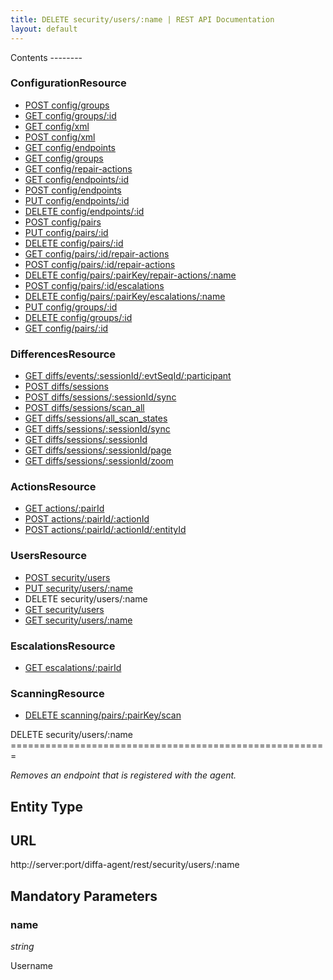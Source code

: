 ```yaml
---
title: DELETE security/users/:name | REST API Documentation
layout: default
---
```


<div id="menu" markdown="1">
Contents
--------

### ConfigurationResource

* [POST config/groups](/doc/rest/config/post/groups)
* [GET config/groups/:id](/doc/rest/config/get/groups/p_id)
* [GET config/xml](/doc/rest/config/get/xml)
* [POST config/xml](/doc/rest/config/post/xml)
* [GET config/endpoints](/doc/rest/config/get/endpoints)
* [GET config/groups](/doc/rest/config/get/groups)
* [GET config/repair-actions](/doc/rest/config/get/repair-actions)
* [GET config/endpoints/:id](/doc/rest/config/get/endpoints/p_id)
* [POST config/endpoints](/doc/rest/config/post/endpoints)
* [PUT config/endpoints/:id](/doc/rest/config/put/endpoints/p_id)
* [DELETE config/endpoints/:id](/doc/rest/config/delete/endpoints/p_id)
* [POST config/pairs](/doc/rest/config/post/pairs)
* [PUT config/pairs/:id](/doc/rest/config/put/pairs/p_id)
* [DELETE config/pairs/:id](/doc/rest/config/delete/pairs/p_id)
* [GET config/pairs/:id/repair-actions](/doc/rest/config/get/pairs/p_id/repair-actions)
* [POST config/pairs/:id/repair-actions](/doc/rest/config/post/pairs/p_id/repair-actions)
* [DELETE config/pairs/:pairKey/repair-actions/:name](/doc/rest/config/delete/pairs/p_pairKey/repair-actions/p_name)
* [POST config/pairs/:id/escalations](/doc/rest/config/post/pairs/p_id/escalations)
* [DELETE config/pairs/:pairKey/escalations/:name](/doc/rest/config/delete/pairs/p_pairKey/escalations/p_name)
* [PUT config/groups/:id](/doc/rest/config/put/groups/p_id)
* [DELETE config/groups/:id](/doc/rest/config/delete/groups/p_id)
* [GET config/pairs/:id](/doc/rest/config/get/pairs/p_id)

### DifferencesResource

* [GET diffs/events/:sessionId/:evtSeqId/:participant](/doc/rest/diffs/get/events/p_sessionId/p_evtSeqId/p_participant)
* [POST diffs/sessions](/doc/rest/diffs/post/sessions)
* [POST diffs/sessions/:sessionId/sync](/doc/rest/diffs/post/sessions/p_sessionId/sync)
* [POST diffs/sessions/scan_all](/doc/rest/diffs/post/sessions/scan_all)
* [GET diffs/sessions/all_scan_states](/doc/rest/diffs/get/sessions/all_scan_states)
* [GET diffs/sessions/:sessionId/sync](/doc/rest/diffs/get/sessions/p_sessionId/sync)
* [GET diffs/sessions/:sessionId](/doc/rest/diffs/get/sessions/p_sessionId)
* [GET diffs/sessions/:sessionId/page](/doc/rest/diffs/get/sessions/p_sessionId/page)
* [GET diffs/sessions/:sessionId/zoom](/doc/rest/diffs/get/sessions/p_sessionId/zoom)

### ActionsResource

* [GET actions/:pairId](/doc/rest/actions/get/p_pairId)
* [POST actions/:pairId/:actionId](/doc/rest/actions/post/p_pairId/p_actionId)
* [POST actions/:pairId/:actionId/:entityId](/doc/rest/actions/post/p_pairId/p_actionId/p_entityId)

### UsersResource

* [POST security/users](/doc/rest/security/post/users)
* [PUT security/users/:name](/doc/rest/security/put/users/p_name)
* DELETE security/users/:name
* [GET security/users](/doc/rest/security/get/users)
* [GET security/users/:name](/doc/rest/security/get/users/p_name)

### EscalationsResource

* [GET escalations/:pairId](/doc/rest/escalations/get/p_pairId)

### ScanningResource

* [DELETE scanning/pairs/:pairKey/scan](/doc/rest/scanning/delete/pairs/p_pairKey/scan)


</div>

<div id="resources" markdown="1">
DELETE security/users/:name
=======================================================

<em>Removes an endpoint that is registered with the agent.</em>

Entity Type
-----------

URL
---
http://server:port/diffa-agent/rest/security/users/:name

 
Mandatory Parameters
--------------------

### name

*string*

Username

</div>
